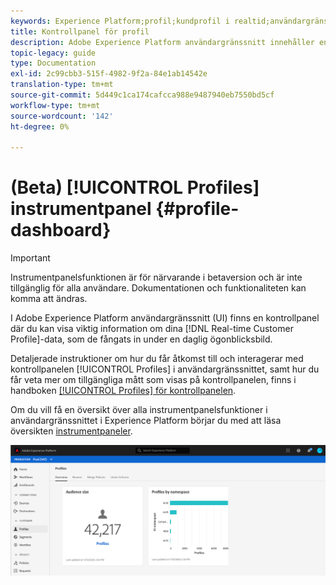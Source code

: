 ```yaml
---
keywords: Experience Platform;profil;kundprofil i realtid;användargränssnitt;anpassning;profilpanel;instrumentpanel
title: Kontrollpanel för profil
description: Adobe Experience Platform användargränssnitt innehåller en kontrollpanel där du kan visa viktig information om kundprofildata i realtid.
topic-legacy: guide
type: Documentation
exl-id: 2c99cbb3-515f-4982-9f2a-84e1ab14542e
translation-type: tm+mt
source-git-commit: 5d449c1ca174cafcca988e9487940eb7550bd5cf
workflow-type: tm+mt
source-wordcount: '142'
ht-degree: 0%

---
```


# (Beta) [!UICONTROL Profiles] instrumentpanel {#profile-dashboard}

>[!IMPORTANT]
>
>Instrumentpanelsfunktionen är för närvarande i betaversion och är inte tillgänglig för alla användare. Dokumentationen och funktionaliteten kan komma att ändras.

I Adobe Experience Platform användargränssnitt (UI) finns en kontrollpanel där du kan visa viktig information om dina [!DNL Real-time Customer Profile]-data, som de fångats in under en daglig ögonblicksbild.

Detaljerade instruktioner om hur du får åtkomst till och interagerar med kontrollpanelen [!UICONTROL Profiles] i användargränssnittet, samt hur du får veta mer om tillgängliga mått som visas på kontrollpanelen, finns i handboken [[!UICONTROL Profiles] för kontrollpanelen](../../dashboards/guides/profiles.md).

Om du vill få en översikt över alla instrumentpanelsfunktioner i användargränssnittet i Experience Platform börjar du med att läsa översikten [instrumentpaneler](../../dashboards/home.md).

![](../images/profile-dashboard/dashboard-overview.png)
